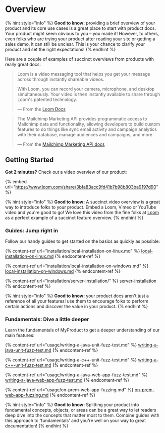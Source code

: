 # Overview

{% hint style="info" %}
**Good to know:** providing a brief overview of your product and its core use cases is a great place to start with product docs. Your product might seem obvious to you – you made it! However, to others, even folks who are trying your product after reading your site or getting a sales demo, it can still be unclear. This is your chance to clarify your product and set the right expectations!
{% endhint %}



Here are a couple of examples of succinct overviews from products with really great docs:

> Loom is a video messaging tool that helps you get your message across through instantly shareable videos.
>
> With Loom, you can record your camera, microphone, and desktop simultaneously. Your video is then instantly available to share through Loom's patented technology.
>
> — From the [Loom Docs](https://support.loom.com/hc/en-us/articles/360002158057-What-is-Loom-)

> The Mailchimp Marketing API provides programmatic access to Mailchimp data and functionality, allowing developers to build custom features to do things like sync email activity and campaign analytics with their database, manage audiences and campaigns, and more.
>
> — From the [Mailchimp Marketing API docs](https://mailchimp.com/developer/marketing/docs/fundamentals/)

## Getting Started

**Got 2 minutes?** Check out a video overview of our product:

{% embed url="https://www.loom.com/share/3bfa83acc9fd41b7b98b803ba9197d90" %}

{% hint style="info" %}
**Good to know:** A succinct video overview is a great way to introduce folks to your product. Embed a Loom, Vimeo or YouTube video and you're good to go! We love this video from the fine folks at [Loom](https://loom.com) as a perfect example of a succinct feature overview.
{% endhint %}

### Guides: Jump right in

Follow our handy guides to get started on the basics as quickly as possible:

{% content-ref url="installation/local-installation-on-linux.md" %}
[local-installation-on-linux.md](installation/local-installation-on-linux.md)
{% endcontent-ref %}

{% content-ref url="installation/local-installation-on-windows.md" %}
[local-installation-on-windows.md](installation/local-installation-on-windows.md)
{% endcontent-ref %}

{% content-ref url="installation/server-installation/" %}
[server-installation](installation/server-installation/)
{% endcontent-ref %}

{% hint style="info" %}
**Good to know:** your product docs aren't just a reference of all your features! use them to encourage folks to perform certain actions and discover the value in your product.
{% endhint %}

### Fundamentals: Dive a little deeper

Learn the fundamentals of MyProduct to get a deeper understanding of our main features:

{% content-ref url="usage/writing-a-java-unit-fuzz-test.md" %}
[writing-a-java-unit-fuzz-test.md](usage/writing-a-java-unit-fuzz-test.md)
{% endcontent-ref %}

{% content-ref url="usage/writing-a-c++-unit-fuzz-test.md" %}
[writing-a-c++-unit-fuzz-test.md](usage/writing-a-c++-unit-fuzz-test.md)
{% endcontent-ref %}

{% content-ref url="usage/writing-a-java-web-app-fuzz-test.md" %}
[writing-a-java-web-app-fuzz-test.md](usage/writing-a-java-web-app-fuzz-test.md)
{% endcontent-ref %}

{% content-ref url="usage/on-prem-web-app-fuzzing.md" %}
[on-prem-web-app-fuzzing.md](usage/on-prem-web-app-fuzzing.md)
{% endcontent-ref %}

{% hint style="info" %}
**Good to know:** Splitting your product into fundamental concepts, objects, or areas can be a great way to let readers deep dive into the concepts that matter most to them. Combine guides with this approach to 'fundamentals' and you're well on your way to great documentation!
{% endhint %}
